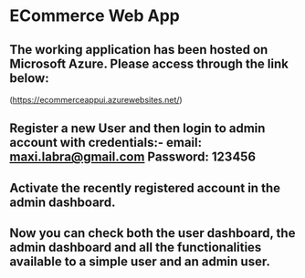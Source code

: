 # ECommerce Web App

## The working application has been hosted on Microsoft Azure. Please access through the link below:

(https://ecommerceappui.azurewebsites.net/)

## Register a new User and then login to admin account with credentials:- email: maxi.labra@gmail.com Password: 123456

## Activate the recently registered account in the admin dashboard.

## Now you can check both the user dashboard, the admin dashboard and all the functionalities available to a simple user and an admin user.
